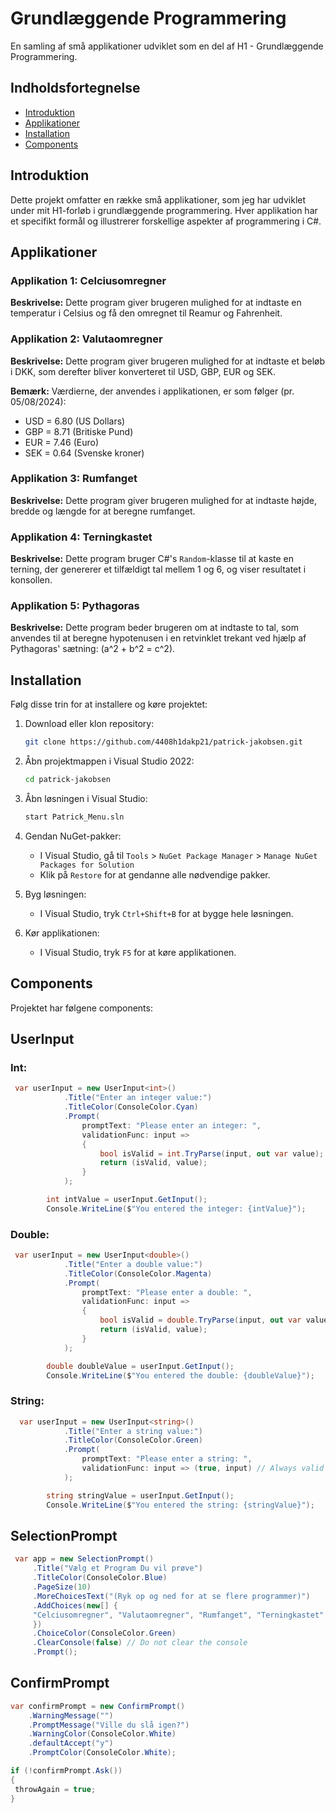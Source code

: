 # Grundlæggende Programmering

En samling af små applikationer udviklet som en del af H1 - Grundlæggende Programmering.

## Indholdsfortegnelse

- [Introduktion](#introduktion)
- [Applikationer](#applikationer)
- [Installation](#installation)
- [Components](#components)

## Introduktion

Dette projekt omfatter en række små applikationer, som jeg har udviklet under mit H1-forløb i grundlæggende programmering. Hver applikation har et specifikt formål og illustrerer forskellige aspekter af programmering i C#.

## Applikationer

### Applikation 1: Celciusomregner

**Beskrivelse:** Dette program giver brugeren mulighed for at indtaste en temperatur i Celsius og få den omregnet til Reamur og Fahrenheit.

### Applikation 2: Valutaomregner

**Beskrivelse:** Dette program giver brugeren mulighed for at indtaste et beløb i DKK, som derefter bliver konverteret til USD, GBP, EUR og SEK.

**Bemærk:** Værdierne, der anvendes i applikationen, er som følger (pr. 05/08/2024):
- USD = 6.80 (US Dollars)
- GBP = 8.71 (Britiske Pund)
- EUR = 7.46 (Euro)
- SEK = 0.64 (Svenske kroner)

### Applikation 3: Rumfanget

**Beskrivelse:** Dette program giver brugeren mulighed for at indtaste højde, bredde og længde for at beregne rumfanget.

### Applikation 4: Terningkastet

**Beskrivelse:** Dette program bruger C#'s `Random`-klasse til at kaste en terning, der genererer et tilfældigt tal mellem 1 og 6, og viser resultatet i konsollen.

### Applikation 5: Pythagoras

**Beskrivelse:** Dette program beder brugeren om at indtaste to tal, som anvendes til at beregne hypotenusen i en retvinklet trekant ved hjælp af Pythagoras' sætning: \(a^2 + b^2 = c^2\).

## Installation

Følg disse trin for at installere og køre projektet:

1. Download eller klon repository:
   ```bash
   git clone https://github.com/4408h1dakp21/patrick-jakobsen.git
   ```
2. Åbn projektmappen i Visual Studio 2022:
   ```bash
   cd patrick-jakobsen
   ```
3. Åbn løsningen i Visual Studio:
   ```bash
   start Patrick_Menu.sln
   ```
4. Gendan NuGet-pakker:
   - I Visual Studio, gå til `Tools` > `NuGet Package Manager` > `Manage NuGet Packages for Solution`
   - Klik på `Restore` for at gendanne alle nødvendige pakker.

5. Byg løsningen:
   - I Visual Studio, tryk `Ctrl+Shift+B` for at bygge hele løsningen.

6. Kør applikationen:
   - I Visual Studio, tryk `F5` for at køre applikationen.

## Components

Projektet har følgene components:

## UserInput

### Int:
````C#
 var userInput = new UserInput<int>()
            .Title("Enter an integer value:")
            .TitleColor(ConsoleColor.Cyan)
            .Prompt(
                promptText: "Please enter an integer: ",
                validationFunc: input =>
                {
                    bool isValid = int.TryParse(input, out var value);
                    return (isValid, value);
                }
            );

        int intValue = userInput.GetInput();
        Console.WriteLine($"You entered the integer: {intValue}");
````

### Double:
````C#
 var userInput = new UserInput<double>()
            .Title("Enter a double value:")
            .TitleColor(ConsoleColor.Magenta)
            .Prompt(
                promptText: "Please enter a double: ",
                validationFunc: input =>
                {
                    bool isValid = double.TryParse(input, out var value);
                    return (isValid, value);
                }
            );

        double doubleValue = userInput.GetInput();
        Console.WriteLine($"You entered the double: {doubleValue}");
````

### String:
````C#
  var userInput = new UserInput<string>()
            .Title("Enter a string value:")
            .TitleColor(ConsoleColor.Green)
            .Prompt(
                promptText: "Please enter a string: ",
                validationFunc: input => (true, input) // Always valid for strings
            );

        string stringValue = userInput.GetInput();
        Console.WriteLine($"You entered the string: {stringValue}");
````

## SelectionPrompt
````C#
 var app = new SelectionPrompt()
     .Title("Vælg et Program Du vil prøve")
     .TitleColor(ConsoleColor.Blue)
     .PageSize(10)
     .MoreChoicesText("(Ryk op og ned for at se flere programmer)")
     .AddChoices(new[] {
     "Celciusomregner", "Valutaomregner", "Rumfanget", "Terningkastet", "Pythagoras", "Alder", "Guess Number", "Exit"
     })
     .ChoiceColor(ConsoleColor.Green)
     .ClearConsole(false) // Do not clear the console
     .Prompt();
````

## ConfirmPrompt
````C#
var confirmPrompt = new ConfirmPrompt()
    .WarningMessage("")
    .PromptMessage("Ville du slå igen?")
    .WarningColor(ConsoleColor.White)
    .defaultAccept("y")
    .PromptColor(ConsoleColor.White);

if (!confirmPrompt.Ask())
{
 throwAgain = true;
}
````
